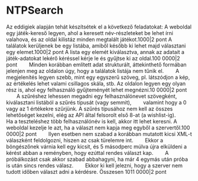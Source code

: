 # NTPSearch

Az eddigiek alapján tehát készítsétek el a következő feladatokat:
A weboldal egy játék-kereső legyen, ahol a keresett név-részleteket be lehet írni valahova, és az oldal kilistáz minden megtalált játékot.1000|2 pont
A találatok kerüljenek be egy listába, amiből később ki lehet majd választani egy elemet.1000|2 pont
A lista egy elemét kiválasztva, annak az adatait a játék-adatokat lekérő kéréssel kérje le és gyűjtse ki az oldal.100 0000|2 pont
  Minden korábban említett adat strukturált, áttekinthető formában jelenjen meg az oldalon úgy, hogy a találatok listája nem tűnik el.
  A megjelenítés legyen szebb, mint egy egyszerű szöveg, pl. látszódjon a kép, az értékelés lehet valami csillagos skála, stb.
Az oldalon legyen egy olyan rész is, ahol egy felhasználó gyűjteményét lehet megnézni.10 0000|2 pont
  A szűréshez lehessen megadni egy felhasználónevet szövegként, kiválasztani listából a szűrés típusát (vagy semmit),
  valamint hogy a 0 vagy az 1 értékekre szűrjünk. A szűrés típusához nem kell az összes lehetőséget kezelni, elég az API által felsorolt első 8-at (a wishlist-ig).
  Ha a teszteléshez több felhasználónév is kell, akkor itt lehet keresni.
A weboldal kezelje le azt, ha a választ nem kapja meg egyből a szervertől.100 0000|2 pont
  Ilyen esetben nem szabad a korábban mutatott kicsi XML-t válaszként feldolgozni, hiszen az csak türelemre int.
  Ekkor a böngészőnek várnia kell egy kicsit, és 5 másodperc múlva újra elküldeni a kérést abban a reményben, hogy ezúttal rendes választ kap.
  A próbálkozást csak akkor szabad abbahagyni, ha már 4 egymás után próba is után sincs rendes válasz.
  Ekkor ki kell jelezni, hogy a szerver nem tudott időben választ adni a kérdésre.
Összesen 1011 0000|2 pont